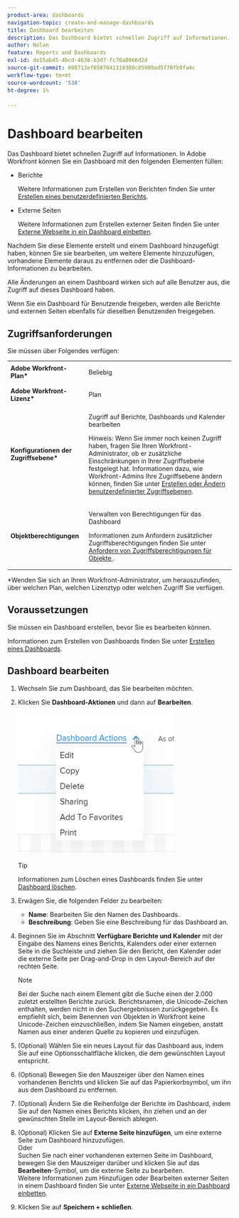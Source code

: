 ```yaml
---
product-area: dashboards
navigation-topic: create-and-manage-dashboards
title: Dashboard bearbeiten
description: Das Dashboard bietet schnellen Zugriff auf Informationen. Sie können ein Dashboard mit Berichten, Kalendern und externen Seiten füllen.
author: Nolan
feature: Reports and Dashboards
exl-id: de15ab45-4bcd-4638-b3d7-fc70a0866d2d
source-git-commit: 008713ef6587041310388c05909ad5f78fb9fa4c
workflow-type: tm+mt
source-wordcount: '538'
ht-degree: 1%

---
```


# Dashboard bearbeiten

Das Dashboard bietet schnellen Zugriff auf Informationen. In Adobe Workfront können Sie ein Dashboard mit den folgenden Elementen füllen:

* Berichte

  Weitere Informationen zum Erstellen von Berichten finden Sie unter [Erstellen eines benutzerdefinierten Berichts](../../../reports-and-dashboards/reports/creating-and-managing-reports/create-custom-report.md).

* Externe Seiten

  Weitere Informationen zum Erstellen externer Seiten finden Sie unter [Externe Webseite in ein Dashboard einbetten](../../../reports-and-dashboards/dashboards/creating-and-managing-dashboards/embed-external-web-page-dashboard.md).

Nachdem Sie diese Elemente erstellt und einem Dashboard hinzugefügt haben, können Sie sie bearbeiten, um weitere Elemente hinzuzufügen, vorhandene Elemente daraus zu entfernen oder die Dashboard-Informationen zu bearbeiten.

Alle Änderungen an einem Dashboard wirken sich auf alle Benutzer aus, die Zugriff auf dieses Dashboard haben.

Wenn Sie ein Dashboard für Benutzende freigeben, werden alle Berichte und externen Seiten ebenfalls für dieselben Benutzenden freigegeben.

## Zugriffsanforderungen

Sie müssen über Folgendes verfügen:

<table style="table-layout:auto"> 
 <col> 
 <col> 
 <tbody> 
  <tr> 
   <td role="rowheader"><strong>Adobe Workfront-Plan*</strong></td> 
   <td> <p>Beliebig</p> </td> 
  </tr> 
  <tr> 
   <td role="rowheader"><strong>Adobe Workfront-Lizenz*</strong></td> 
   <td> <p>Plan </p> </td> 
  </tr> 
  <tr> 
   <td role="rowheader"><strong>Konfigurationen der Zugriffsebene*</strong></td> 
   <td> <p>Zugriff auf Berichte, Dashboards und Kalender bearbeiten</p> <p>Hinweis: Wenn Sie immer noch keinen Zugriff haben, fragen Sie Ihren Workfront-Administrator, ob er zusätzliche Einschränkungen in Ihrer Zugriffsebene festgelegt hat. Informationen dazu, wie Workfront-Admins Ihre Zugriffsebene ändern können, finden Sie unter <a href="../../../administration-and-setup/add-users/configure-and-grant-access/create-modify-access-levels.md" class="MCXref xref">Erstellen oder Ändern benutzerdefinierter Zugriffsebenen</a>.</p> </td> 
  </tr> 
  <tr> 
   <td role="rowheader"><strong>Objektberechtigungen</strong></td> 
   <td> <p>Verwalten von Berechtigungen für das Dashboard</p> <p>Informationen zum Anfordern zusätzlicher Zugriffsberechtigungen finden Sie unter <a href="../../../workfront-basics/grant-and-request-access-to-objects/request-access.md" class="MCXref xref">Anfordern von Zugriffsberechtigungen für Objekte </a>.</p> </td> 
  </tr> 
 </tbody> 
</table>

&#42;Wenden Sie sich an Ihren Workfront-Administrator, um herauszufinden, über welchen Plan, welchen Lizenztyp oder welchen Zugriff Sie verfügen.

## Voraussetzungen

Sie müssen ein Dashboard erstellen, bevor Sie es bearbeiten können.

Informationen zum Erstellen von Dashboards finden Sie unter [Erstellen eines Dashboards](../../../reports-and-dashboards/dashboards/creating-and-managing-dashboards/create-dashboard.md).

## Dashboard bearbeiten

1. Wechseln Sie zum Dashboard, das Sie bearbeiten möchten.
1. Klicken Sie **Dashboard-Aktionen** und dann auf **Bearbeiten**.

   ![](assets/qs-dashboard-actions-menu-350x318.png)

   >[!TIP]
   >
   >Informationen zum Löschen eines Dashboards finden Sie unter [Dashboard löschen](../../../reports-and-dashboards/dashboards/creating-and-managing-dashboards/delete-dashboard.md).

1. Erwägen Sie, die folgenden Felder zu bearbeiten:

   * **Name**: Bearbeiten Sie den Namen des Dashboards.
   * **Beschreibung**: Geben Sie eine Beschreibung für das Dashboard an.

1. Beginnen Sie im Abschnitt **Verfügbare Berichte und Kalender** mit der Eingabe des Namens eines Berichts, Kalenders oder einer externen Seite in die Suchleiste und ziehen Sie den Bericht, den Kalender oder die externe Seite per Drag-and-Drop in den Layout-Bereich auf der rechten Seite.

   >[!NOTE]
   >
   >Bei der Suche nach einem Element gibt die Suche einen der 2.000 zuletzt erstellten Berichte zurück. Berichtsnamen, die Unicode-Zeichen enthalten, werden nicht in den Suchergebnissen zurückgegeben. Es empfiehlt sich, beim Benennen von Objekten in Workfront keine Unicode-Zeichen einzuschließen, indem Sie Namen eingeben, anstatt Namen aus einer anderen Quelle zu kopieren und einzufügen.

1. (Optional) Wählen Sie ein neues Layout für das Dashboard aus, indem Sie auf eine Optionsschaltfläche klicken, die dem gewünschten Layout entspricht.
1. (Optional) Bewegen Sie den Mauszeiger über den Namen eines vorhandenen Berichts und klicken Sie auf das Papierkorbsymbol, um ihn aus dem Dashboard zu entfernen.
1. (Optional) Ändern Sie die Reihenfolge der Berichte im Dashboard, indem Sie auf den Namen eines Berichts klicken, ihn ziehen und an der gewünschten Stelle im Layout-Bereich ablegen.
1. (Optional) Klicken Sie auf **Externe Seite hinzufügen**, um eine externe Seite zum Dashboard hinzuzufügen.\
   Oder\
   Suchen Sie nach einer vorhandenen externen Seite im Dashboard, bewegen Sie den Mauszeiger darüber und klicken Sie auf das **Bearbeiten**-Symbol, um die externe Seite zu bearbeiten.\
   Weitere Informationen zum Hinzufügen oder Bearbeiten externer Seiten in einem Dashboard finden Sie unter [Externe Webseite in ein Dashboard einbetten](../../../reports-and-dashboards/dashboards/creating-and-managing-dashboards/embed-external-web-page-dashboard.md).

1. Klicken Sie auf **Speichern + schließen**.
